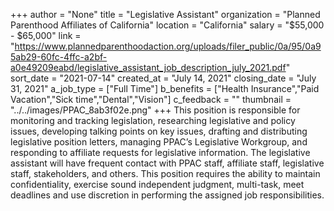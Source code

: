 +++
author = "None"
title = "Legislative Assistant"
organization = "Planned Parenthood Affiliates of California"
location = "California"
salary = "$55,000 - $65,000"
link = "https://www.plannedparenthoodaction.org/uploads/filer_public/0a/95/0a95ab29-60fc-4ffc-a2bf-a0e49209eabd/legislative_assistant_job_description_july_2021.pdf"
sort_date = "2021-07-14"
created_at = "July 14, 2021"
closing_date = "July 31, 2021"
a_job_type = ["Full Time"]
b_benefits = ["Health Insurance","Paid Vacation","Sick time","Dental","Vision"]
c_feedback = ""
thumbnail = "../../images/PPAC_8ab3f02e.png"
+++
This position is responsible for monitoring and tracking legislation, researching legislative and policy issues, developing talking points on key issues, drafting and distributing legislative position letters, managing PPAC’s Legislative Workgroup, and responding to affiliate requests for legislative information. The legislative assistant will have frequent contact with PPAC staff, affiliate staff, legislative staff, stakeholders, and others. This position requires the ability to maintain confidentiality, exercise sound independent judgment, multi-task, meet deadlines and use discretion in performing the assigned job responsibilities.